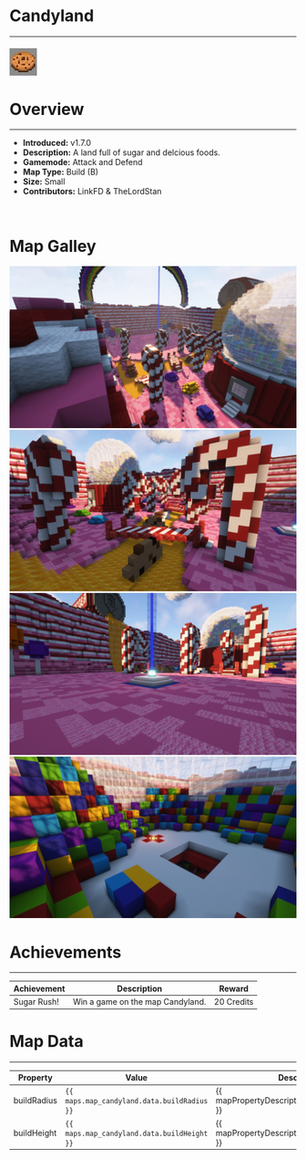 <!-- replace candyland with the actual map name -->
<!-- change gamemode type for the Map data description  -->
# Candyland

***

#### ![candylandicon](../assets/maps/candyland/candyland-icon.jpg)

# Overview
***
- **Introduced:** v1.7.0
- **Description:** A land full of sugar and delcious foods.
- **Gamemode:** Attack and Defend
- **Map Type:** Build (B)
- **Size:** Small
- **Contributors:** LinkFD & TheLordStan

<br />  

# Map Galley
![Candyland - Beacon](../assets/maps/candyland/candyland-overview.jpg '')
![Candyland - Middle](../assets/maps/candyland/candyland-mid.jpg '')
![Candyland - Beacon](../assets/maps/candyland/candyland-beacon.jpg '')
![Candyland - Attacking Spawn](../assets/maps/candyland/candyland-spawnroom.jpg '')

# Achievements
***

| Achievement | Description | Reward |
| ----- | ----- | ------ |
| Sugar Rush! | Win a game on the map Candyland. | 20 Credits |



# Map Data
***

| Property | Value | Description |
| ----------- | ----------- | ------ |
| buildRadius |`{{ maps.map_candyland.data.buildRadius }}`| {{ mapPropertyDescriptions.buildRadius.classic }} |
| buildHeight |`{{ maps.map_candyland.data.buildHeight }}`| {{ mapPropertyDescriptions.buildHeight.classic }} |